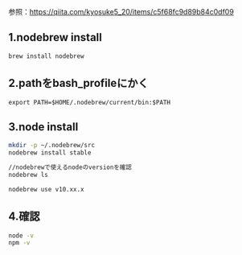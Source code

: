 参照：https://qiita.com/kyosuke5_20/items/c5f68fc9d89b84c0df09

## 1.nodebrew install
```bash
brew install nodebrew
```

## 2.pathをbash_profileにかく
```.bash_profile
export PATH=$HOME/.nodebrew/current/bin:$PATH
```
## 3.node install
```bash
mkdir -p ~/.nodebrew/src
nodebrew install stable

//nodebrewで使えるnodeのversionを確認
nodebrew ls

nodebrew use v10.xx.x
```

## 4.確認
```bash
node -v
npm -v
```

